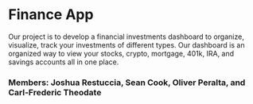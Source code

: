 # Finance App
Our project is to develop a financial investments dashboard to organize, visualize, track your investments of different types. Our dashboard is an organized way to view your stocks, crypto, mortgage, 401k, IRA, and savings accounts all in one place.
### Members: Joshua Restuccia, Sean Cook, Oliver Peralta, and Carl-Frederic Theodate
